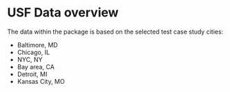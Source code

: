 # USF Data overview


The data within the package is based 
on the selected test case study cities:


- Baltimore, MD
- Chicago, IL
- NYC, NY
- Bay area, CA 
- Detroit, MI
- Kansas City, MO
